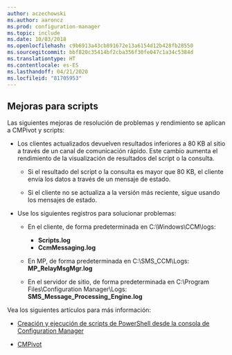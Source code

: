 ```yaml
---
author: aczechowski
ms.author: aaroncz
ms.prod: configuration-manager
ms.topic: include
ms.date: 10/03/2018
ms.openlocfilehash: c9b6913a43cb891672e13a6154d12b428fb28550
ms.sourcegitcommit: bbf820c35414bf2cba356f30fe047c1a34c5384d
ms.translationtype: HT
ms.contentlocale: es-ES
ms.lasthandoff: 04/21/2020
ms.locfileid: "81705953"
---
```

## <a name="improvements-to-scripts"></a><a name="bkmk_scripts"></a> Mejoras para scripts
<!--1358239-->

Las siguientes mejoras de resolución de problemas y rendimiento se aplican a CMPivot y scripts:

- Los clientes actualizados devuelven resultados inferiores a 80 KB al sitio a través de un canal de comunicación rápido. Este cambio aumenta el rendimiento de la visualización de resultados del script o la consulta.  

    - Si el resultado del script o la consulta es mayor que 80 KB, el cliente envía los datos a través de un mensaje de estado.  

    - Si el cliente no se actualiza a la versión más reciente, sigue usando los mensajes de estado.  

- Use los siguientes registros para solucionar problemas:  

    - En el cliente, de forma predeterminada en C:\Windows\CCM\logs:  
        - **Scripts.log**  
        - **CcmMessaging.log**  

    - En MP, de forma predeterminada en C:\SMS_CCM\Logs: **MP_RelayMsgMgr.log**  

    - En el servidor de sitio, de forma predeterminada en C:\Program Files\Configuration Manager\Logs: **SMS_Message_Processing_Engine.log**  


Vea los siguientes artículos para más información:  

- [Creación y ejecución de scripts de PowerShell desde la consola de Configuration Manager](../../../../apps/deploy-use/create-deploy-scripts.md)  

- [CMPivot](../../../servers/manage/cmpivot.md)  


